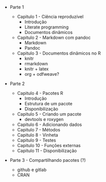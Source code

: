- Parte 1
  - Capitulo 1 - Ciência reproduzível
	  - Introdução
	  - Literate programming
	  - Documentos dinâmicos
  - Capitulo 2 - Markdown com pandoc
	  - Markdown
	  - Pandoc
  - Capitulo 3 - Documentos dinâmicos no R
	  - knitr
	  - rmarkdown
	  - knitr + latex
	  - org + odfweave?

- Parte 2
  - Capitulo 4 - Pacotes R
	- Introdução
	- Estrutura de um pacote
	- Disponibilização
  - Capitulo 5 - Criando um pacote
	- devtools e roxygen
  - Capitulo 6 - Adicionando dados
  - Capitulo 7 - Métodos
  - Capitulo 8 - Vinheta
  - Capitulo 9 - Testes
  - Capitulo 10 - Funções externas
  - Capitulo 11 - Disponibilização

- Parte 3 - Compartilhando pacotes (?)
  - github e gitlab
  - CRAN








